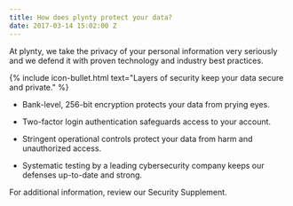 ```yaml
---
title: How does plynty protect your data?
date: 2017-03-14 15:02:00 Z
---
```


At plynty, we take the privacy of your personal information very seriously and we defend it with proven technology and industry best practices.

{% include icon-bullet.html 
text="Layers of security keep your data secure and private." %}

* Bank-level, 256-bit encryption protects your data from prying eyes.

* Two-factor login authentication safeguards access to your account.

* Stringent operational controls protect your data from harm and unauthorized access.

* Systematic testing by a leading cybersecurity company  keeps our defenses up-to-date and strong.
 
For additional information, review our Security Supplement.